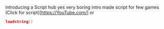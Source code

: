 introducing a Script hub yes very boring intro
made script for few games
(Click for script)[https://YouTube.com/] or 
```lua
loadstring()
```
